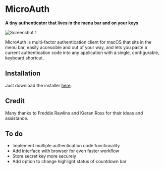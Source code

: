 # MicroAuth
**A tiny authenticator that lives in the menu bar and on your keys**

![Screenshot 1](https://github.com/d-falck/MicroAuth/blob/f8b79804d3621b43a484bb28de68da84f855ae26/Screenshots/Screenshot%202021-03-08%20at%2021.34.48.png)

MicroAuth is multi-factor authentication client for macOS that sits in the menu bar, easily accessible and out of your way, and lets you paste a current authentication code into any application with a single, configurable, keyboard shortcut.

## Installation

Just download the installer [here](https://github.com/d-falck/MicroAuth/releases/download/v1.5/MicroAuth_1.5_Installer.dmg).

## Credit

Many thanks to Freddie Rawlins and Kieran Ross for their ideas and assistance.

## To do
- Implement multiple authentication code functionality
- Add interface with browser for even faster workflow
- Store secret key more securely
- Add option to change highlight status of countdown bar


